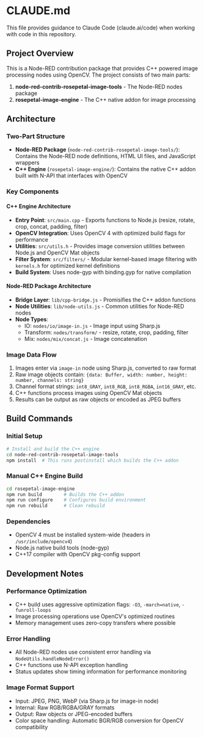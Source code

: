 # CLAUDE.md

This file provides guidance to Claude Code (claude.ai/code) when working with code in this repository.

## Project Overview

This is a Node-RED contribution package that provides C++ powered image processing nodes using OpenCV. The project consists of two main parts:

1. **node-red-contrib-rosepetal-image-tools** - The Node-RED nodes package
2. **rosepetal-image-engine** - The C++ native addon for image processing

## Architecture

### Two-Part Structure
- **Node-RED Package** (`node-red-contrib-rosepetal-image-tools/`): Contains the Node-RED node definitions, HTML UI files, and JavaScript wrappers
- **C++ Engine** (`rosepetal-image-engine/`): Contains the native C++ addon built with N-API that interfaces with OpenCV

### Key Components

#### C++ Engine Architecture
- **Entry Point**: `src/main.cpp` - Exports functions to Node.js (resize, rotate, crop, concat, padding, filter)
- **OpenCV Integration**: Uses OpenCV 4 with optimized build flags for performance
- **Utilities**: `src/utils.h` - Provides image conversion utilities between Node.js and OpenCV Mat objects
- **Filter System**: `src/filters/` - Modular kernel-based image filtering with `kernels.h` for optimized kernel definitions
- **Build System**: Uses node-gyp with binding.gyp for native compilation

#### Node-RED Package Architecture
- **Bridge Layer**: `lib/cpp-bridge.js` - Promisifies the C++ addon functions
- **Node Utilities**: `lib/node-utils.js` - Common utilities for Node-RED nodes
- **Node Types**: 
  - IO: `nodes/io/image-in.js` - Image input using Sharp.js
  - Transform: `nodes/transform/` - resize, rotate, crop, padding, filter
  - Mix: `nodes/mix/concat.js` - Image concatenation

### Image Data Flow
1. Images enter via `image-in` node using Sharp.js, converted to raw format
2. Raw image objects contain: `{data: Buffer, width: number, height: number, channels: string}`
3. Channel format strings: `int8_GRAY`, `int8_RGB`, `int8_RGBA`, `int16_GRAY`, etc.
4. C++ functions process images using OpenCV Mat objects
5. Results can be output as raw objects or encoded as JPEG buffers

## Build Commands

### Initial Setup
```bash
# Install and build the C++ engine
cd node-red-contrib-rosepetal-image-tools
npm install  # This runs postinstall which builds the C++ addon
```

### Manual C++ Engine Build
```bash
cd rosepetal-image-engine
npm run build        # Builds the C++ addon
npm run configure    # Configures build environment
npm run rebuild      # Clean rebuild
```

### Dependencies
- OpenCV 4 must be installed system-wide (headers in `/usr/include/opencv4`)
- Node.js native build tools (node-gyp)
- C++17 compiler with OpenCV pkg-config support

## Development Notes

### Performance Optimization
- C++ build uses aggressive optimization flags: `-O3`, `-march=native`, `-funroll-loops`
- Image processing operations use OpenCV's optimized routines
- Memory management uses zero-copy transfers where possible

### Error Handling
- All Node-RED nodes use consistent error handling via `NodeUtils.handleNodeError()`
- C++ functions use N-API exception handling
- Status updates show timing information for performance monitoring

### Image Format Support
- Input: JPEG, PNG, WebP (via Sharp.js for image-in node)
- Internal: Raw RGB/RGBA/GRAY formats
- Output: Raw objects or JPEG-encoded buffers
- Color space handling: Automatic BGR/RGB conversion for OpenCV compatibility